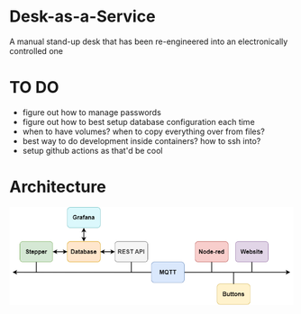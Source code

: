 # Desk-as-a-Service
A manual stand-up desk that has been re-engineered into an electronically controlled one


# TO DO
- figure out how to manage passwords
- figure out how to best setup database configuration each time
- when to have volumes? when to copy everything over from files?
- best way to do development inside containers? how to ssh into?
- setup github actions as that'd be cool

# Architecture 
![overview](figures/Desk-as-a-Service.png)